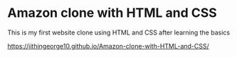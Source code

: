 # Amazon clone with HTML and CSS
 This is my first website clone using HTML and CSS after learning the basics


https://jithingeorge10.github.io/Amazon-clone-with-HTML-and-CSS/